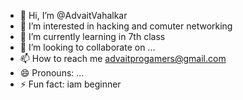 - 👋 Hi, I’m @AdvaitVahalkar
- 👀 I’m interested in hacking and comuter networking
- 🌱 I’m currently learning in 7th class
- 💞️ I’m looking to collaborate on ...
- 📫 How to reach me advaitprogamers@gmail.com
- 😄 Pronouns: ...
- ⚡ Fun fact: iam beginner

<!---
AdvaitVahalkar/AdvaitVahalkar is a ✨ special ✨ repository because its `README.md` (this file) appears on your GitHub profile.
You can click the Preview link to take a look at your changes.
--->
